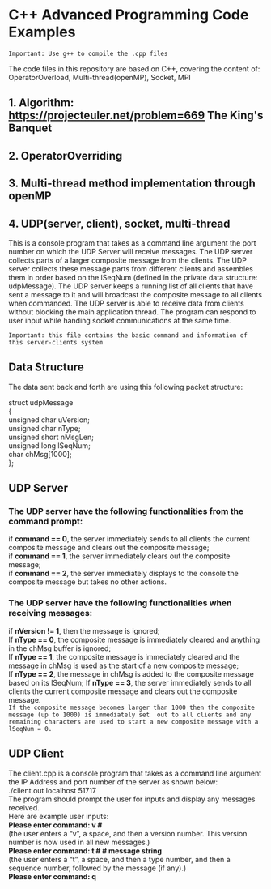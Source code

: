 # C++ Advanced Programming Code Examples
`Important: Use g++ to compile the .cpp files`

The code files in this repository are based on C++, covering the content of: 
OperatorOverload, Multi-thread(openMP), Socket, MPI

## 1. Algorithm: https://projecteuler.net/problem=669 The King's Banquet

## 2. OperatorOverriding

## 3. Multi-thread method implementation through openMP

## 4. UDP(server, client), socket, multi-thread

This is a console program that takes as a command line argument the port number on which the UDP Server will receive messages. The UDP server collects parts of a larger composite message from the clients. The UDP server collects these message parts from different clients and assembles them in prder based on the lSeqNum (defined in the private data structure: udpMessage). The UDP server keeps a running list of all clients that have sent a message to it and will broadcast the composite message to all clients when commanded. The UDP server is able to receive data from clients without blocking the main application thread. The program can respond to user input while handing socket communications at the same time.  

`Important: this file contains the basic command and information of this server-clients system`
## Data Structure

The data sent back and forth are using this following packet structure:

struct udpMessage  
{  
  unsigned char uVersion;  
  unsigned char nType;  
  unsigned short nMsgLen;  
  unsigned long lSeqNum;  
  char chMsg[1000];  
};  

## UDP Server  
### The UDP server have the following functionalities from the command prompt:  
if **command == 0**, the server immediately sends to all clients the current composite
message and clears out the composite message;  
if **command == 1**, the server immediately clears out the composite message;  
if **command == 2**, the server immediately displays to the console the composite message
but takes no other actions.

### The UDP server have the following functionalities when receiving messages:  
if **nVersion != 1**, then the message is ignored;  
If **nType == 0**, the composite message is immediately cleared and anything in the chMsg buffer is ignored;  
If **nType == 1**, the composite message is immediately cleared and the message in chMsg is used as the start of 
a new composite message;  
If **nType == 2**, the message in chMsg is added to the composite message based on its lSeqNum;
If **nType == 3**, the server immediately sends to all clients the current composite message and 
clears out the composite message.  
`If the composite message becomes larger than 1000 then the composite message (up to 1000) is immediately set 
out to all clients and any remaining characters are used to start a new composite message with a lSeqNum = 0.`  

## UDP Client  
The client.cpp is a console program that takes as a command line argument the IP Address and port 
number of the server as shown below:  
./client.out localhost 51717  
The program should prompt the user for inputs and display any messages received.  
Here are example user inputs:  
**Please enter command: v #**  
(the user enters a “v”, a space, and then a version number. This version number is now used in all new messages.)  
**Please enter command: t # # message string**  
(the user enters a “t”, a space, and then a type number, and then a sequence number, followed by the message (if any).)  
**Please enter command: q**  
